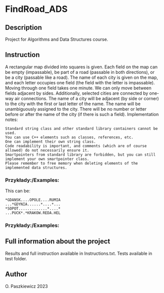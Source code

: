 # FindRoad_ADS
## Description
Project for Algorithms and Data Structures course.

## Instruction
A rectangular map divided into squares is given. Each field on the map can be empty (impassable), be part of a road (passable in both directions), or be a city (passable like a road). The name of each city is given on the map, and each letter occupies one field (the field with the letter is impassable). Moving through one field takes one minute. We can only move between fields adjacent by sides. Additionally, selected cities are connected by one-way air connections. The name of a city will be adjacent (by side or corner) to the city with the first or last letter of the name.
The name will be unambiguously assigned to the city. There will be no number or letter before or after the name of the city (if there is such a field).
Implementation notes:

    Standard string class and other standard library containers cannot be used.
    You can use C++ elements such as classes, references, etc.
    One can implement their own string class.
    Code readability is important, and comments (which are of course allowed) do not necessarily ensure it.
    Smartpointers from standard library are forbidden, but you can still implement your own smartpointer class.
    Please remember to free memory when deleting elements of the implemented data structures.

### Przykłady:/Examples:

This can be:

    *GDANSK....OPOLE....RUMIA
    ...*GDYNIA......*....*...
    *SOPOT.............*....*
    ...PUCK*.*KRAKOW.REDA.HEL

### Przykłady:/Examples:

## Full information about the project
Results and full instruction available in Instructions.txt.
Tests available in test folder.

## Author
O. Paszkiewicz 2023
